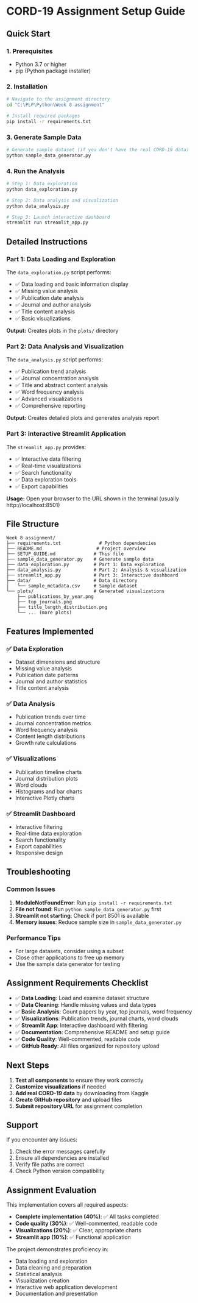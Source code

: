 # CORD-19 Assignment Setup Guide

## Quick Start

### 1. Prerequisites
- Python 3.7 or higher
- pip (Python package installer)

### 2. Installation
```bash
# Navigate to the assignment directory
cd "C:\PLP\Python\Week 8 assignment"

# Install required packages
pip install -r requirements.txt
```

### 3. Generate Sample Data
```bash
# Generate sample dataset (if you don't have the real CORD-19 data)
python sample_data_generator.py
```

### 4. Run the Analysis
```bash
# Step 1: Data exploration
python data_exploration.py

# Step 2: Data analysis and visualization
python data_analysis.py

# Step 3: Launch interactive dashboard
streamlit run streamlit_app.py
```

## Detailed Instructions

### Part 1: Data Loading and Exploration
The `data_exploration.py` script performs:
- ✅ Data loading and basic information display
- ✅ Missing value analysis
- ✅ Publication date analysis
- ✅ Journal and author analysis
- ✅ Title content analysis
- ✅ Basic visualizations

**Output:** Creates plots in the `plots/` directory

### Part 2: Data Analysis and Visualization
The `data_analysis.py` script performs:
- ✅ Publication trend analysis
- ✅ Journal concentration analysis
- ✅ Title and abstract content analysis
- ✅ Word frequency analysis
- ✅ Advanced visualizations
- ✅ Comprehensive reporting

**Output:** Creates detailed plots and generates analysis report

### Part 3: Interactive Streamlit Application
The `streamlit_app.py` provides:
- ✅ Interactive data filtering
- ✅ Real-time visualizations
- ✅ Search functionality
- ✅ Data exploration tools
- ✅ Export capabilities

**Usage:** Open your browser to the URL shown in the terminal (usually http://localhost:8501)

## File Structure

```
Week 8 assignment/
├── requirements.txt              # Python dependencies
├── README.md                    # Project overview
├── SETUP_GUIDE.md              # This file
├── sample_data_generator.py    # Generate sample data
├── data_exploration.py         # Part 1: Data exploration
├── data_analysis.py            # Part 2: Analysis & visualization
├── streamlit_app.py            # Part 3: Interactive dashboard
├── data/                       # Data directory
│   └── sample_metadata.csv     # Sample dataset
└── plots/                      # Generated visualizations
    ├── publications_by_year.png
    ├── top_journals.png
    ├── title_length_distribution.png
    └── ... (more plots)
```

## Features Implemented

### ✅ Data Exploration
- Dataset dimensions and structure
- Missing value analysis
- Publication date patterns
- Journal and author statistics
- Title content analysis

### ✅ Data Analysis
- Publication trends over time
- Journal concentration metrics
- Word frequency analysis
- Content length distributions
- Growth rate calculations

### ✅ Visualizations
- Publication timeline charts
- Journal distribution plots
- Word clouds
- Histograms and bar charts
- Interactive Plotly charts

### ✅ Streamlit Dashboard
- Interactive filtering
- Real-time data exploration
- Search functionality
- Export capabilities
- Responsive design

## Troubleshooting

### Common Issues

1. **ModuleNotFoundError**: Run `pip install -r requirements.txt`
2. **File not found**: Run `python sample_data_generator.py` first
3. **Streamlit not starting**: Check if port 8501 is available
4. **Memory issues**: Reduce sample size in `sample_data_generator.py`

### Performance Tips

- For large datasets, consider using a subset
- Close other applications to free up memory
- Use the sample data generator for testing

## Assignment Requirements Checklist

- ✅ **Data Loading**: Load and examine dataset structure
- ✅ **Data Cleaning**: Handle missing values and data types
- ✅ **Basic Analysis**: Count papers by year, top journals, word frequency
- ✅ **Visualizations**: Publication trends, journal charts, word clouds
- ✅ **Streamlit App**: Interactive dashboard with filtering
- ✅ **Documentation**: Comprehensive README and setup guide
- ✅ **Code Quality**: Well-commented, readable code
- ✅ **GitHub Ready**: All files organized for repository upload

## Next Steps

1. **Test all components** to ensure they work correctly
2. **Customize visualizations** if needed
3. **Add real CORD-19 data** by downloading from Kaggle
4. **Create GitHub repository** and upload files
5. **Submit repository URL** for assignment completion

## Support

If you encounter any issues:
1. Check the error messages carefully
2. Ensure all dependencies are installed
3. Verify file paths are correct
4. Check Python version compatibility

## Assignment Evaluation

This implementation covers all required aspects:
- **Complete implementation (40%)**: ✅ All tasks completed
- **Code quality (30%)**: ✅ Well-commented, readable code
- **Visualizations (20%)**: ✅ Clear, appropriate charts
- **Streamlit app (10%)**: ✅ Functional application

The project demonstrates proficiency in:
- Data loading and exploration
- Data cleaning and preparation
- Statistical analysis
- Visualization creation
- Interactive web application development
- Documentation and presentation
